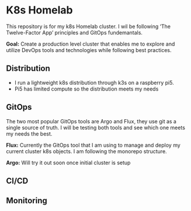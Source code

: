 # K8s Homelab 

This repository is for my k8s Homelab cluster. I wil be following ‘The Twelve-Factor App’ principles and GitOps fundemantals.

**Goal:** Create a production level cluster that enables me to explore and utilize DevOps tools and technologies while following best practices.
## Distribution 
- I run a lightweight k8s distribution through k3s on a raspberry pi5.
- Pi5 has limited compute so the distribution meets my needs 


## GitOps

The two most popular GitOps tools are Argo and Flux, they use git as a single source of truth. I will be testing both tools and see which one meets my needs the best. 

**Flux:** Currently the GitOps tool that I am using to manage and deploy my current cluster k8s objects. I am following the monorepo structure.

**Argo:**  Will try it out soon once initial cluster is setup 


## CI/CD

## Monitoring